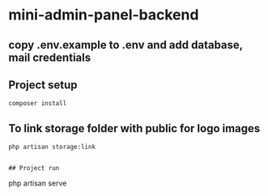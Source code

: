 # mini-admin-panel-backend

## copy .env.example to .env and add database, mail credentials

## Project setup
```
composer install
```

## To link storage folder with public for logo images
```
php artisan storage:link


## Project run
```
php artisan serve
